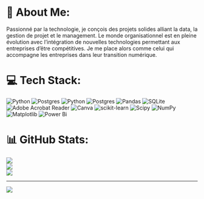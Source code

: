 # 💫 About Me:
Passionné par la technologie, je conçois des projets solides alliant la data, la gestion de projet et le management. Le monde organisationnel est en pleine évolution avec l’intégration de nouvelles technologies permettant aux entreprises d’être compétitives. Je me place alors comme celui qui accompagne les entreprises dans leur transition numérique.


# 💻 Tech Stack:
![Python](https://img.shields.io/badge/python-3670A0?style=for-the-badge&logo=python&logoColor=ffdd54) ![Postgres](https://img.shields.io/badge/postgres-%23316192.svg?style=for-the-badge&logo=postgresql&logoColor=white) ![Python](https://img.shields.io/badge/python-3670A0?style=for-the-badge&logo=python&logoColor=ffdd54) ![Postgres](https://img.shields.io/badge/postgres-%23316192.svg?style=for-the-badge&logo=postgresql&logoColor=white) ![Pandas](https://img.shields.io/badge/pandas-%23150458.svg?style=for-the-badge&logo=pandas&logoColor=white) ![SQLite](https://img.shields.io/badge/sqlite-%2307405e.svg?style=for-the-badge&logo=sqlite&logoColor=white) ![Adobe Acrobat Reader](https://img.shields.io/badge/Adobe%20Acrobat%20Reader-EC1C24.svg?style=for-the-badge&logo=Adobe%20Acrobat%20Reader&logoColor=white) ![Canva](https://img.shields.io/badge/Canva-%2300C4CC.svg?style=for-the-badge&logo=Canva&logoColor=white) ![scikit-learn](https://img.shields.io/badge/scikit--learn-%23F7931E.svg?style=for-the-badge&logo=scikit-learn&logoColor=white) ![Scipy](https://img.shields.io/badge/SciPy-%230C55A5.svg?style=for-the-badge&logo=scipy&logoColor=%white) ![NumPy](https://img.shields.io/badge/numpy-%23013243.svg?style=for-the-badge&logo=numpy&logoColor=white) ![Matplotlib](https://img.shields.io/badge/Matplotlib-%23ffffff.svg?style=for-the-badge&logo=Matplotlib&logoColor=black) ![Power Bi](https://img.shields.io/badge/power_bi-F2C811?style=for-the-badge&logo=powerbi&logoColor=black)
# 📊 GitHub Stats:
![](https://github-readme-stats.vercel.app/api?username=gusto1996-stat&theme=dark&hide_border=false&include_all_commits=false&count_private=true)<br/>
![](https://nirzak-streak-stats.vercel.app/?user=gusto1996-stat&theme=dark&hide_border=false)<br/>
![](https://github-readme-stats.vercel.app/api/top-langs/?username=gusto1996-stat&theme=dark&hide_border=false&include_all_commits=false&count_private=true&layout=compact)

---
[![](https://visitcount.itsvg.in/api?id=gusto1996-stat&icon=0&color=0)](https://visitcount.itsvg.in)
